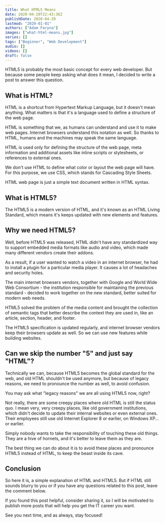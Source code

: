 ```yaml
---
title: What HTML5 Means
date: 2020-04-20T22:43:36Z
publishDate: 2020-04-20
lastmod: "2020-01-01"
authors: ["Adam Faryna"]
images: ["what-html-means.jpg"]
series: []
tags: ["Beginner", "Web Development"]
audio: []
videos: []
draft: false
---
```


HTML5 is probably the most basic concept for every web developer. But because some people keep asking what does it mean, I decided to write a post to answer this question.

## What is HTML?

HTML is a shortcut from Hypertext Markup Language, but it doesn't mean anything. What matters is that it's a language used to define a structure of the web page.

HTML is something that we, as humans can understand and use it to make web pages. Internet browsers understand this notation as well. So thanks to HTML, humans and the machines may speak the same language.

HTML is used only for defining the structure of the web page, meta information and additional assets like inline scripts or stylesheets, or references to external ones.

We don't use HTML to define what color or layout the web page will have. For this purpose, we use CSS, which stands for Cascading Style Sheets.

HTML web page is just a simple text document written in HTML syntax.

## What is HTML5?

The HTML5 is a modern version of HTML, and it's known as an HTML Living Standard, which means it's keeps updated with new elements and features.

## Why we need HTML5?

Well, before HTML5 was released, HTML didn't have any standardized way to support embedded media formats like audio and video, which made many different vendors create their addons.

As a result, if a user wanted to watch a video in an internet browser, he had to install a plugin for a particular media player. It causes a lot of headaches and security holes.

The main internet browsers vendors, together with Google and World Wide Web Consortium - the institution responsible for maintaining the previous standard - decided to work together on the new standard, better suited for modern web needs.

HTML5 solved the problem of the media content and brought the collection of semantic tags that better describe the context they are used in, like an article, section, header, and footer.

The HTML5 specification is updated regularly, and internet browser vendors keep their browsers update as well. So we can use new features while building websites.

## Can we skip the number "5" and just say "HTML"?

Technically we can, because HTML5 becomes the global standard for the web, and old HTML shouldn't be used anymore, but because of legacy reasons, we need to pronounce the number as well, to avoid confusion.

You may ask what "legacy reasons" we are all using HTML5 now, right?

Not really, there are some creepy places where old HTML is still the status quo. I mean very, very creepy places, like old government institutions, which didn't decide to update their internal websites or even external ones. Their employees still use old Internet Explorer 8 or earlier, on Windows XP... or earlier.

Simply nobody wants to take the responsibility of touching these old things. They are a hive of hornets, and it's better to leave them as they are.

The best thing we can do about it is to avoid these places and pronounce HTML5 instead of HTML, to keep the beast inside its cave.

## Conclusion

So here it is, a simple explanation of HTML and HTML5. But if HTML still sounds blurry to you or if you have any questions related to this post, leave the comment below.

If you found this post helpful, consider sharing it, so I will be motivated to publish more posts that will help you get the IT career you want.

See you next time, and as always, stay focused!
